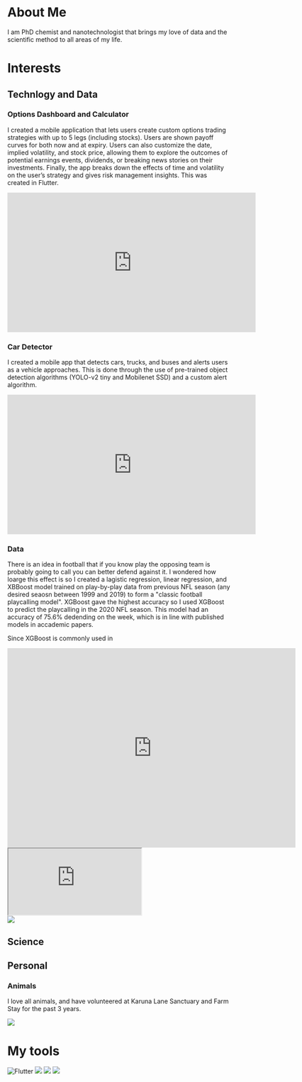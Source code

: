 # About Me

I am PhD chemist and nanotechnologist that brings my love of data and the scientific method to all areas of my life.

# Interests

## Technlogy and Data

### Options Dashboard and Calculator

I created a mobile application that lets users create custom options trading strategies with up to 5 legs (including stocks). Users are shown payoff curves for both now and at expiry. Users can also customize the date, implied volatility, and stock price, allowing them to explore the outcomes of potential earnings events, dividends, or breaking news stories on their investments. Finally, the app breaks down the effects of time and volatility on the user’s strategy and gives risk management insights. This was created in Flutter.

<center><iframe width="560" height="315" src="https://www.youtube.com/embed/a_CkPDlQ6yg" frameborder="0" allow="accelerometer; autoplay; clipboard-write; encrypted-media; gyroscope; picture-in-picture" allowfullscreen></iframe></center>

### Car Detector

I created a mobile app that detects cars, trucks, and buses and alerts users as a vehicle approaches. This is done through the use of pre-trained object detection algorithms (YOLO-v2 tiny and Mobilenet SSD) and a custom alert algorithm. 

<center><iframe width="560" height="315" src="https://www.youtube.com/embed/dW_eRqeGQ3w" frameborder="0" allow="accelerometer; autoplay; clipboard-write; encrypted-media; gyroscope; picture-in-picture" allowfullscreen></iframe></center>

### Data

There is an idea in football that if you know play the opposing team is probably going to call you can better defend against it. I wondered how loarge this effect is so I created a lagistic regression, linear regression, and XBBoost model trained on play-by-play data from previous NFL season (any desired seaosn between 1999 and 2019) to form a "classic football playcalling model". XGBoost gave the highest accuracy so I used XGBoost to predict the playcalling in the 2020 NFL season. This model had an accuracy of 75.6% dedending on the week, which is in line with published models in accademic papers.

Since XGBoost is commonly used in 

<iframe seamless frameborder="0" src="https://public.tableau.com/profile/paul.c.stanish#!/vizhome/NFLExploitability/Dashboard?publish=no" width = '650' height = '450'></iframe> 


<iframe src="https://public.tableau.com/profile/paul.c.stanish#!/vizhome/NFLExploitability/Dashboard?publish=no"></iframe>


<div class='tableauPlaceholder' id='viz1609613359994' style='position: relative'><noscript><a href='#'><img alt=' ' src='https:&#47;&#47;public.tableau.com&#47;static&#47;images&#47;NF&#47;NFLExploitability&#47;Dashboard&#47;1_rss.png' style='border: none' /></a></noscript><object class='tableauViz'  style='display:none;'><param name='host_url' value='https%3A%2F%2Fpublic.tableau.com%2F' /> <param name='embed_code_version' value='3' /> <param name='site_root' value='' /><param name='name' value='NFLExploitability&#47;Dashboard' /><param name='tabs' value='yes' /><param name='toolbar' value='no' /><param name='static_image' value='https:&#47;&#47;public.tableau.com&#47;static&#47;images&#47;NF&#47;NFLExploitability&#47;Dashboard&#47;1.png' /> <param name='animate_transition' value='yes' /><param name='display_static_image' value='yes' /><param name='display_spinner' value='yes' /><param name='display_overlay' value='yes' /><param name='display_count' value='yes' /><param name='language' value='en' /><param name='filter' value='publish=yes' /></object></div>

## Science

### 

## Personal

### Animals

I love all animals, and have volunteered at Karuna Lane Sanctuary and Farm Stay for the past 3 years.

![](https://photos.app.goo.gl/bgQhYWKzUQnDsSAt8)



# My tools

![Flutter](https://icon-icons.com/icons2/2108/PNG/128/flutter_icon_130936.png)
![](https://styles.redditmedia.com/t5_2sut9/styles/communityIcon_f1uukpexwpj11.jpg?width=256&format=pjpg&s=3ebcd69ec004713769ec689105e25ec3e1e6fd29)
![](https://cdn4.iconfinder.com/data/icons/logos-and-brands/512/267_Python_logo-128.png)
![](https://d2.alternativeto.net/dist/icons/tableau-prep_131339.jpg?width=64&height=64&mode=crop&upscale=false)

